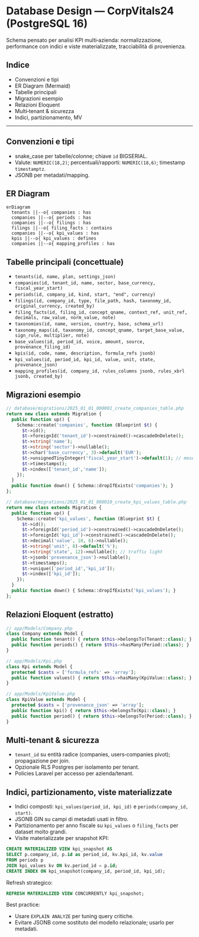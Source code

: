 # Database Design — CorpVitals24 (PostgreSQL 16)

Schema pensato per analisi KPI multi‑azienda: normalizzazione, performance con indici e viste materializzate, tracciabilità di provenienza.

## Indice
- Convenzioni e tipi
- ER Diagram (Mermaid)
- Tabelle principali
- Migrazioni esempio
- Relazioni Eloquent
- Multi‑tenant & sicurezza
- Indici, partizionamento, MV

---

## Convenzioni e tipi
- snake_case per tabelle/colonne; chiave `id` BIGSERIAL.
- Valute: `NUMERIC(18,2)`; percentuali/rapporti: `NUMERIC(18,6)`; timestamp `timestamptz`.
- JSONB per metadati/mapping.

## ER Diagram
```mermaid
erDiagram
  tenants ||--o{ companies : has
  companies ||--o{ periods : has
  companies ||--o{ filings : has
  filings ||--o{ filing_facts : contains
  companies ||--o{ kpi_values : has
  kpis ||--o{ kpi_values : defines
  companies ||--o{ mapping_profiles : has
```

## Tabelle principali (concettuale)
- `tenants(id, name, plan, settings_json)`
- `companies(id, tenant_id, name, sector, base_currency, fiscal_year_start)`
- `periods(id, company_id, kind, start, "end", currency)`
- `filings(id, company_id, type, file_path, hash, taxonomy_id, original_currency, created_by)`
- `filing_facts(id, filing_id, concept_qname, context_ref, unit_ref, decimals, raw_value, norm_value, note)`
- `taxonomies(id, name, version, country, base, schema_url)`
- `taxonomy_maps(id, taxonomy_id, concept_qname, target_base_value, sign_rule, multiplier, note)`
- `base_values(id, period_id, voice, amount, source, provenance_filing_id)`
- `kpis(id, code, name, description, formula_refs jsonb)`
- `kpi_values(id, period_id, kpi_id, value, unit, state, provenance_json)`
- `mapping_profiles(id, company_id, rules_columns jsonb, rules_xbrl jsonb, created_by)`

## Migrazioni esempio
```php
// database/migrations/2025_01_01_000001_create_companies_table.php
return new class extends Migration {
  public function up() {
    Schema::create('companies', function (Blueprint $t) {
      $t->id();
      $t->foreignId('tenant_id')->constrained()->cascadeOnDelete();
      $t->string('name');
      $t->string('sector')->nullable();
      $t->char('base_currency', 3)->default('EUR');
      $t->unsignedTinyInteger('fiscal_year_start')->default(1); // mese 1..12
      $t->timestamps();
      $t->index(['tenant_id','name']);
    });
  }
  public function down() { Schema::dropIfExists('companies'); }
};
```

```php
// database/migrations/2025_01_01_000010_create_kpi_values_table.php
return new class extends Migration {
  public function up() {
    Schema::create('kpi_values', function (Blueprint $t) {
      $t->id();
      $t->foreignId('period_id')->constrained()->cascadeOnDelete();
      $t->foreignId('kpi_id')->constrained()->cascadeOnDelete();
      $t->decimal('value', 18, 6)->nullable();
      $t->string('unit', 8)->default('%');
      $t->string('state', 12)->nullable(); // traffic light
      $t->jsonb('provenance_json')->nullable();
      $t->timestamps();
      $t->unique(['period_id','kpi_id']);
      $t->index(['kpi_id']);
    });
  }
  public function down() { Schema::dropIfExists('kpi_values'); }
};
```

## Relazioni Eloquent (estratto)
```php
// app/Models/Company.php
class Company extends Model {
  public function tenant() { return $this->belongsTo(Tenant::class); }
  public function periods() { return $this->hasMany(Period::class); }
}

// app/Models/Kpi.php
class Kpi extends Model {
  protected $casts = ['formula_refs' => 'array'];
  public function values() { return $this->hasMany(KpiValue::class); }
}

// app/Models/KpiValue.php
class KpiValue extends Model {
  protected $casts = ['provenance_json' => 'array'];
  public function kpi() { return $this->belongsTo(Kpi::class); }
  public function period() { return $this->belongsTo(Period::class); }
}
```

## Multi‑tenant & sicurezza
- `tenant_id` su entità radice (companies, users‑companies pivot); propagazione per join.
- Opzionale RLS Postgres per isolamento per tenant.
- Policies Laravel per accesso per azienda/tenant.

## Indici, partizionamento, viste materializzate
- Indici composti: `kpi_values(period_id, kpi_id)` e `periods(company_id, start)`.
- JSONB GIN su campi di metadati usati in filtro.
- Partizionamento per anno fiscale su `kpi_values` o `filing_facts` per dataset molto grandi.
- Visite materializzate per snapshot KPI:
```sql
CREATE MATERIALIZED VIEW kpi_snapshot AS
SELECT p.company_id, p.id as period_id, kv.kpi_id, kv.value
FROM periods p
JOIN kpi_values kv ON kv.period_id = p.id;
CREATE INDEX ON kpi_snapshot(company_id, period_id, kpi_id);
```

Refresh strategico:
```sql
REFRESH MATERIALIZED VIEW CONCURRENTLY kpi_snapshot;
```

Best practice:
- Usare `EXPLAIN ANALYZE` per tuning query critiche.
- Evitare JSONB come sostituto del modello relazionale; usarlo per metadati.

